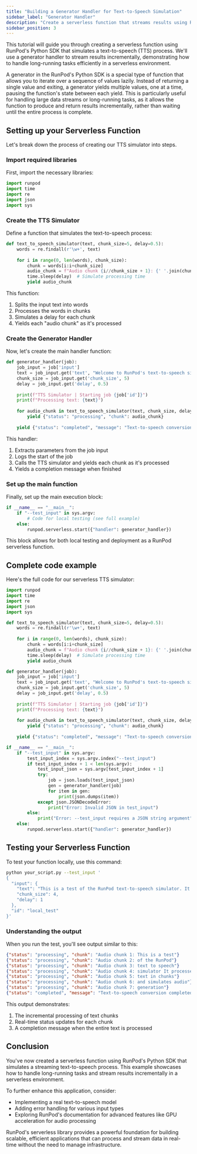 ```yaml
---
title: "Building a Generator Handler for Text-to-Speech Simulation"
sidebar_label: "Generator Handler"
description: "Create a serverless function that streams results using RunPod's Python SDK"
sidebar_position: 3
---
```


This tutorial will guide you through creating a serverless function using RunPod's Python SDK that simulates a text-to-speech (TTS) process. 
We'll use a generator handler to stream results incrementally, demonstrating how to handle long-running tasks efficiently in a serverless environment.

A generator in the RunPod's Python SDK is a special type of function that allows you to iterate over a sequence of values lazily. Instead of returning a single value and exiting, a generator yields multiple values, one at a time, pausing the function's state between each yield. 
This is particularly useful for handling large data streams or long-running tasks, as it allows the function to produce and return results incrementally, rather than waiting until the entire process is complete.

## Setting up your Serverless Function

Let's break down the process of creating our TTS simulator into steps.

### Import required libraries

First, import the necessary libraries:

```python
import runpod
import time
import re
import json
import sys
```

### Create the TTS Simulator

Define a function that simulates the text-to-speech process:

```python
def text_to_speech_simulator(text, chunk_size=5, delay=0.5):
    words = re.findall(r'\w+', text)
    
    for i in range(0, len(words), chunk_size):
        chunk = words[i:i+chunk_size]
        audio_chunk = f"Audio chunk {i//chunk_size + 1}: {' '.join(chunk)}"
        time.sleep(delay)  # Simulate processing time
        yield audio_chunk
```

This function:

1. Splits the input text into words
2. Processes the words in chunks
3. Simulates a delay for each chunk
4. Yields each "audio chunk" as it's processed

### Create the Generator Handler

Now, let's create the main handler function:

```python
def generator_handler(job):
    job_input = job['input']
    text = job_input.get('text', "Welcome to RunPod's text-to-speech simulator!")
    chunk_size = job_input.get('chunk_size', 5)
    delay = job_input.get('delay', 0.5)
    
    print(f"TTS Simulator | Starting job {job['id']}")
    print(f"Processing text: {text}")
    
    for audio_chunk in text_to_speech_simulator(text, chunk_size, delay):
        yield {"status": "processing", "chunk": audio_chunk}
    
    yield {"status": "completed", "message": "Text-to-speech conversion completed"}
```

This handler:

1. Extracts parameters from the job input
2. Logs the start of the job
3. Calls the TTS simulator and yields each chunk as it's processed
4. Yields a completion message when finished

### Set up the main function

Finally, set up the main execution block:

```python
if __name__ == "__main__":
    if "--test_input" in sys.argv:
        # Code for local testing (see full example)
    else:
        runpod.serverless.start({"handler": generator_handler})
```

This block allows for both local testing and deployment as a RunPod serverless function.

## Complete code example

Here's the full code for our serverless TTS simulator:

```python
import runpod
import time
import re
import json
import sys

def text_to_speech_simulator(text, chunk_size=5, delay=0.5):
    words = re.findall(r'\w+', text)
    
    for i in range(0, len(words), chunk_size):
        chunk = words[i:i+chunk_size]
        audio_chunk = f"Audio chunk {i//chunk_size + 1}: {' '.join(chunk)}"
        time.sleep(delay)  # Simulate processing time
        yield audio_chunk

def generator_handler(job):
    job_input = job['input']
    text = job_input.get('text', "Welcome to RunPod's text-to-speech simulator!")
    chunk_size = job_input.get('chunk_size', 5)
    delay = job_input.get('delay', 0.5)
    
    print(f"TTS Simulator | Starting job {job['id']}")
    print(f"Processing text: {text}")
    
    for audio_chunk in text_to_speech_simulator(text, chunk_size, delay):
        yield {"status": "processing", "chunk": audio_chunk}
    
    yield {"status": "completed", "message": "Text-to-speech conversion completed"}

if __name__ == "__main__":
    if "--test_input" in sys.argv:
        test_input_index = sys.argv.index("--test_input")
        if test_input_index + 1 < len(sys.argv):
            test_input_json = sys.argv[test_input_index + 1]
            try:
                job = json.loads(test_input_json)
                gen = generator_handler(job)
                for item in gen:
                    print(json.dumps(item))
            except json.JSONDecodeError:
                print("Error: Invalid JSON in test_input")
        else:
            print("Error: --test_input requires a JSON string argument")
    else:
        runpod.serverless.start({"handler": generator_handler})
```

## Testing your Serverless Function

To test your function locally, use this command:

```bash
python your_script.py --test_input '
{
  "input": {
    "text": "This is a test of the RunPod text-to-speech simulator. It processes text in chunks and simulates audio generation.",
    "chunk_size": 4,
    "delay": 1
  },
  "id": "local_test"
}'
```

### Understanding the output

When you run the test, you'll see output similar to this:

```json
{"status": "processing", "chunk": "Audio chunk 1: This is a test"}
{"status": "processing", "chunk": "Audio chunk 2: of the RunPod"}
{"status": "processing", "chunk": "Audio chunk 3: text to speech"}
{"status": "processing", "chunk": "Audio chunk 4: simulator It processes"}
{"status": "processing", "chunk": "Audio chunk 5: text in chunks"}
{"status": "processing", "chunk": "Audio chunk 6: and simulates audio"}
{"status": "processing", "chunk": "Audio chunk 7: generation"}
{"status": "completed", "message": "Text-to-speech conversion completed"}
```

This output demonstrates:

1. The incremental processing of text chunks
2. Real-time status updates for each chunk
3. A completion message when the entire text is processed

## Conclusion

You've now created a serverless function using RunPod's Python SDK that simulates a streaming text-to-speech process. This example showcases how to handle long-running tasks and stream results incrementally in a serverless environment.

To further enhance this application, consider:

- Implementing a real text-to-speech model
- Adding error handling for various input types
- Exploring RunPod's documentation for advanced features like GPU acceleration for audio processing

RunPod's serverless library provides a powerful foundation for building scalable, efficient applications that can process and stream data in real-time without the need to manage infrastructure.
